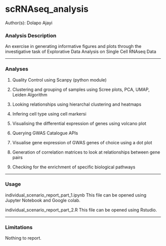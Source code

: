 # scRNAseq_analysis

Author(s): Dolapo Ajayi

###  Analysis Description
An exercise in generating informative figures and plots through the investigative task of Explorative Data Analysis on Single Cell RNAseq Data  

---
### Analyses
1. Quality Control using Scanpy (python module)

2. Clustering and grouping of samples using Scree plots, PCA, UMAP, Leiden Algorithm 

3. Looking relationships using hierarchal clustering and heatmaps

4. Infering cell type using cell markersi

5. Visualising the differential expression of genes using volcano plot

6. Querying GWAS Catalogue APIs

7. Visualise gene expression of GWAS genes of choice using a dot plot

8. Generation of correlation matrices to look at relationships between gene pairs 

9. Checking for the enrichment of specific biological pathways

---
### Usage
individual_scenario_report_part_1.ipynb
    This file can be opened using Jupyter Notebook and Google colab.

individual_scenario_report_part_2.R
    This file can be opened using Rstudio.


---                     
### Limitations
Nothing to report.


